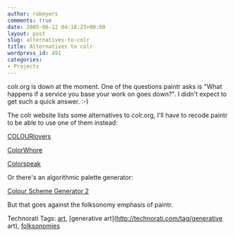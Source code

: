 ```yaml
---
author: robmyers
comments: true
date: 2005-06-12 04:18:23+00:00
layout: post
slug: alternatives-to-colr
title: Alternatives to colr
wordpress_id: 491
categories:
- Projects
---
```


  
colr.org is down at the moment. One of the questions paintr asks is "What happens if a service you base your work on goes down?". I didn't expect to get such a quick answer. :-)  


  
The colr website lists some alternatives to colr.org, I'll have to recode paintr to be able to use one of them instead:  


  
[COLOURlovers](http://www.colourlovers.com/)  


  
[ColorWhore](http://www.colorwhore.com/)  


  
[Colorspeak](http://bulltown.com/colorspeak/1/)  


  
Or there's an algorithmic palette generator:  


  
[Colour Scheme Generator 2](http://wellstyled.com/tools/colorscheme2/index-en.html)  


  
But that goes against the folksonomy emphasis of paintr.  


Technorati Tags: [art](http://technorati.com/tag/art), [generative art](http://technorati.com/tag/generative art), [folksonomies](http://technorati.com/tag/folksonomies)

  


